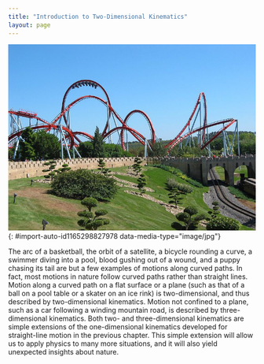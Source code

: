 ```yaml
---
title: "Introduction to Two-Dimensional Kinematics"
layout: page
---
```



<?cnx.eoc class="section-summary" title="Section Summary"?>

<?cnx.eoc class="conceptual-questions" title="Conceptual Questions"?>

<?cnx.eoc class="problems-exercises" title="Problems & Exercises"?>

 ![In this figure the Dragon Khan rollercoaster in Spain&#x2019;s Universal Port Aventura Amusement Park is shown. There are mostly curved paths in the rollercoaster. Near to the rollercoaster there is the track of rollercoaster cart under a bridge. There are some trees near the track.](../resources/Figure_03_00_01a.jpg "Everyday motion that we experience is, thankfully, rarely as tortuous as a rollercoaster ride like this&#x2014;the Dragon Khan in Spain&#x2019;s Universal Port Aventura Amusement Park. However, most motion is in curved, rather than straight-line, paths. Motion along a curved path is two- or three-dimensional motion, and can be described in a similar fashion to one-dimensional motion. (credit: Boris23/Wikimedia Commons)"){: #import-auto-id1165298827978 data-media-type="image/jpg"}

The arc of a basketball, the orbit of a satellite, a bicycle rounding a curve, a swimmer diving into a pool, blood gushing out of a wound, and a puppy chasing its tail are but a few examples of motions along curved paths. In fact, most motions in nature follow curved paths rather than straight lines. Motion along a curved path on a flat surface or a plane (such as that of a ball on a pool table or a skater on an ice rink) is two-dimensional, and thus described by two-dimensional kinematics. Motion not confined to a plane, such as a car following a winding mountain road, is described by three-dimensional kinematics. Both two- and three-dimensional kinematics are simple extensions of the one-dimensional kinematics developed for straight-line motion in the previous chapter. This simple extension will allow us to apply physics to many more situations, and it will also yield unexpected insights about nature.

